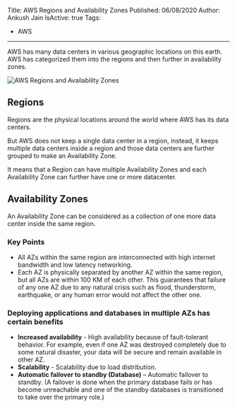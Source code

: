 Title: AWS Regions and Availability Zones
Published: 06/08/2020
Author: Ankush Jain
IsActive: true
Tags:
  - AWS
---
AWS has many data centers in various geographic locations on this earth. AWS has categorized them into the regions and then further in availability zones.

![AWS Regions and Availability Zones](/img/blogs/aws-regions-and-availability-zones/aws.png)

## Regions
Regions are the physical locations around the world where AWS has its data centers. 

But AWS does not keep a single data center in a region, instead, it keeps multiple data centers inside a region and those data centers are further grouped to make an Availability Zone. 

It means that a Region can have multiple Availability Zones and each Availability Zone can further have one or more datacenter.

## Availability Zones
An Availability Zone can be considered as a collection of one more data center inside the same region. 

### Key Points
- All AZs within the same region are interconnected with high internet bandwidth and low latency networking.
- Each AZ is physically separated by another AZ within the same region, but all AZs are within 100 KM of each other. This guarantees that failure of any one AZ due to any natural crisis such as flood, thunderstorm, earthquake, or any human error would not affect the other one.


### Deploying applications and databases in multiple AZs has certain benefits
- **Increased availability** - High availability because of fault-tolerant behavior. For example, even if one AZ was destroyed completely due to some natural disaster, your data will be secure and remain available in other AZ.
- **Scalability** - Scalability due to load distribution.
- **Automatic failover to standby (Database)** – Automatic failover to standby. (A failover is done when the primary database fails or has become unreachable and one of the standby databases is transitioned to take over the primary role.)


                